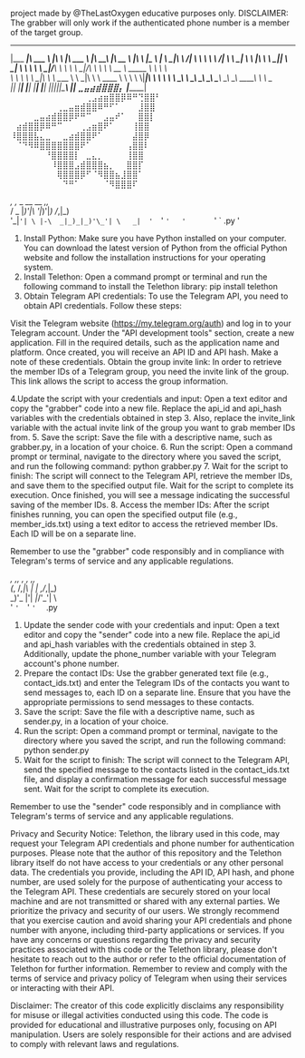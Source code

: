 project made by @TheLastOxygen
educative purposes only.
DISCLAIMER: The grabber will only work if the authenticated phone number is a member of the target group.
 _________   _______    ___        _______    ________   ________   ________   _________   
|\___   ___\|\  ___ \  |\  \      |\  ___ \  |\   ____\ |\   __  \ |\   ____\ |\___   ___\ 
\|___ \  \_|\ \   __/| \ \  \     \ \   __/| \ \  \___| \ \  \|\  \\ \  \___|_\|___ \  \_| 
     \ \  \  \ \  \_|/__\ \  \     \ \  \_|/__\ \  \     \ \   __  \\ \_____  \    \ \  \  
      \ \  \  \ \  \_|\ \\ \  \____ \ \  \_|\ \\ \  \____ \ \  \ \  \\|____|\  \    \ \  \ 
       \ \__\  \ \_______\\ \_______\\ \_______\\ \_______\\ \__\ \__\ ____\_\  \    \ \__\
        \|__|   \|_______| \|_______| \|_______| \|_______| \|__|\|__||\_________\    \|__|
                       ⣀⣤⣴⣾⣿⣿⣿⡄                                     \|_________|
⠀⠀⠀⠀⠀⠀⠀⠀⠀⠀⠀⠀⠀⢀⣠⣴⣶⣿⣿⡿⠿⠛⢙⣿⣿⠃
⠀⠀⠀⠀⠀⠀⠀⠀⢀⣀⣤⣶⣾⣿⣿⠿⠛⠋⠁⠀⠀⠀⣸⣿⣿⠀
⠀⠀⠀⠀⣀⣤⣴⣾⣿⣿⡿⠟⠛⠉⠀⠀⣠⣤⠞⠁⠀⠀⣿⣿⡇⠀
⠀⣴⣾⣿⣿⡿⠿⠛⠉⠀⠀⠀⢀⣠⣶⣿⠟⠁⠀⠀⠀⢸⣿⣿⠀⠀
⠸⣿⣿⣿⣧⣄⣀⠀⠀⣀⣴⣾⣿⣿⠟⠁⠀⠀⠀⠀⠀⣼⣿⡿⠀⠀
⠀⠈⠙⠻⠿⣿⣿⣿⣿⣿⣿⣿⠟⠁⠀⠀⠀⠀⠀⠀⢠⣿⣿⠇⠀⠀
⠀⠀⠀⠀⠀⠀⠘⣿⣿⣿⣿⡇⠀⣀⣄⡀⠀⠀⠀⠀⢸⣿⣿⠀⠀⠀
⠀⠀⠀⠀⠀⠀⠀⠸⣿⣿⣿⣠⣾⣿⣿⣿⣦⡀⠀⠀⣿⣿⡏⠀⠀⠀
⠀⠀⠀⠀⠀⠀⠀⠀⢿⣿⣿⣿⡿⠋⠈⠻⣿⣿⣦⣸⣿⣿⠁⠀⠀⠀
⠀⠀⠀⠀⠀⠀⠀⠀⠀⠙⠛⠁⠀⠀⠀⠀⠈⠻⣿⣿⣿⠏⠀⠀⠀⠀


 _,  ,_  _     __  __   _,,_   
 / _  |_)'|\   '|_)'|_) /_,|_)  
'\_|`'| \ |-\  _|_)_|_)'\_'| \  
  _|  '  `'  `'   '       `'  ` .py
 '      

1. Install Python: Make sure you have Python installed on your computer. You can download the latest version of Python from the official Python website and follow the installation instructions for your operating system.
2. Install Telethon: Open a command prompt or terminal and run the following command to install the Telethon library:
   pip install telethon
3. Obtain Telegram API credentials: To use the Telegram API, you need to obtain API credentials. Follow these steps:

Visit the Telegram website (https://my.telegram.org/auth) and log in to your Telegram account.
Under the "API development tools" section, create a new application.
Fill in the required details, such as the application name and platform.
Once created, you will receive an API ID and API hash. Make a note of these credentials.
Obtain the group invite link: In order to retrieve the member IDs of a Telegram group, you need the invite link of the group. This link allows the script to access the group information.

4.Update the script with your credentials and input: Open a text editor and copy the "grabber" code into a new file. Replace the api_id and api_hash variables with the credentials obtained in step 3. Also, replace the invite_link variable with the actual invite link of the group you want to grab member IDs from.
5. Save the script: Save the file with a descriptive name, such as grabber.py, in a location of your choice.
6. Run the script: Open a command prompt or terminal, navigate to the directory where you saved the script, and run the following command:
    python grabber.py
7. Wait for the script to finish: The script will connect to the Telegram API, retrieve the member IDs, and save them to the specified output file. Wait for the script to complete its execution. Once finished, you will see a message indicating the successful saving of the member IDs.
8. Access the member IDs: After the script finishes running, you can open the specified output file (e.g., member_ids.txt) using a text editor to access the retrieved member IDs. Each ID will be on a separate line.

Remember to use the "grabber" code responsibly and in compliance with Telegram's terms of service and any applicable regulations.


  _,  _,,  ,  ,_   _,,_   
 (_, /_,|\ |  | \,/_,|_)  
  _)'\_ |'\| _|_/'\_'| \  
 '     `'  `'       `'  ` .py

1. Update the sender code with your credentials and input: Open a text editor and copy the "sender" code into a new file. Replace the api_id and api_hash variables with the credentials obtained in step 3. Additionally, update the phone_number variable with your Telegram account's phone number.
2. Prepare the contact IDs: Use the grabber generated text file (e.g., contact_ids.txt) and enter the Telegram IDs of the contacts you want to send messages to, each ID on a separate line. Ensure that you have the appropriate permissions to send messages to these contacts.
3. Save the script: Save the file with a descriptive name, such as sender.py, in a location of your choice.
4. Run the script: Open a command prompt or terminal, navigate to the directory where you saved the script, and run the following command:
    python sender.py
5. Wait for the script to finish: The script will connect to the Telegram API, send the specified message to the contacts listed in the contact_ids.txt file, and display a confirmation message for each successful message sent. Wait for the script to complete its execution.

Remember to use the "sender" code responsibly and in compliance with Telegram's terms of service and any applicable regulations.



Privacy and Security Notice:
Telethon, the library used in this code, may request your Telegram API credentials and phone number for authentication purposes. Please note that the author of this repository and the Telethon library itself do not have access to your credentials or any other personal data.
The credentials you provide, including the API ID, API hash, and phone number, are used solely for the purpose of authenticating your access to the Telegram API. These credentials are securely stored on your local machine and are not transmitted or shared with any external parties.
We prioritize the privacy and security of our users. We strongly recommend that you exercise caution and avoid sharing your API credentials and phone number with anyone, including third-party applications or services.
If you have any concerns or questions regarding the privacy and security practices associated with this code or the Telethon library, please don't hesitate to reach out to the author or refer to the official documentation of Telethon for further information.
Remember to review and comply with the terms of service and privacy policy of Telegram when using their services or interacting with their API.

Disclaimer: The creator of this code explicitly disclaims any responsibility for misuse or illegal activities conducted using this code. 
The code is provided for educational and illustrative purposes only, focusing on API manipulation. Users are solely responsible for their actions and are advised to comply with relevant laws and regulations.
